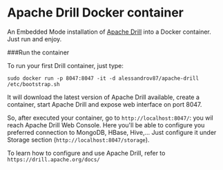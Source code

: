 Apache Drill Docker container
=======

An Embedded Mode installation of [Apache Drill](https://drill.apache.org/) into a Docker container. Just run and enjoy.

###Run the container 

To run your first Drill container, just type:

`sudo docker run -p 8047:8047 -it -d alessandrov87/apache-drill /etc/bootstrap.sh`

It will download the latest version of Apache Drill available, create a container, start Apache Drill and expose web interface on port 8047.

So, after executed your container, go to `http://localhost:8047/`: you wil reach Apache Drill Web Console.
Here you'll be able to configure you preferred connection to MongoDB, HBase, Hive,... Just configure it under Storage section (`http://localhost:8047/storage`).

To learn how to configure and use Apache Drill, refer to `https://drill.apache.org/docs/`
